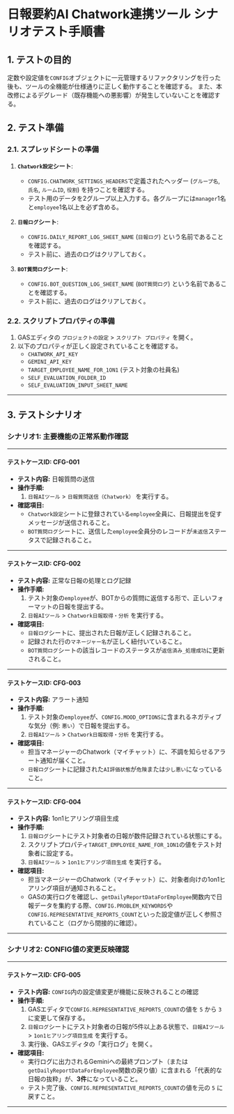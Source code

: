 # 日報要約AI Chatwork連携ツール シナリオテスト手順書

## 1. テストの目的

定数や設定値を`CONFIG`オブジェクトに一元管理するリファクタリングを行った後も、ツールの全機能が仕様通りに正しく動作することを確認する。
また、本改修によるデグレード（既存機能への悪影響）が発生していないことを確認する。

## 2. テスト準備

### 2.1. スプレッドシートの準備

1.  **`Chatwork設定`シート**:
    *   `CONFIG.CHATWORK_SETTINGS_HEADERS`で定義されたヘッダー (`グループ名`, `氏名`, `ルームID`, `役割`) を持つことを確認する。
    *   テスト用のデータを2グループ以上入力する。各グループには`manager`1名と`employee`1名以上を必ず含める。

2.  **`日報ログ`シート**:
    *   `CONFIG.DAILY_REPORT_LOG_SHEET_NAME` (`日報ログ`) という名前であることを確認する。
    *   テスト前に、過去のログはクリアしておく。

3.  **`BOT質問ログ`シート**:
    *   `CONFIG.BOT_QUESTION_LOG_SHEET_NAME` (`BOT質問ログ`) という名前であることを確認する。
    *   テスト前に、過去のログはクリアしておく。

### 2.2. スクリプトプロパティの準備

1.  GASエディタの `プロジェクトの設定` > `スクリプト プロパティ` を開く。
2.  以下のプロパティが正しく設定されていることを確認する。
    *   `CHATWORK_API_KEY`
    *   `GEMINI_API_KEY`
    *   `TARGET_EMPLOYEE_NAME_FOR_1ON1` (テスト対象の社員名)
    *   `SELF_EVALUATION_FOLDER_ID`
    *   `SELF_EVALUATION_INPUT_SHEET_NAME`

---

## 3. テストシナリオ

### **シナリオ1: 主要機能の正常系動作確認**

---

#### **テストケースID: CFG-001**
-   **テスト内容:** 日報質問の送信
-   **操作手順:**
    1.  `日報AIツール` > `日報質問送信（Chatwork）` を実行する。
-   **確認項目:**
    -   `Chatwork設定`シートに登録されている`employee`全員に、日報提出を促すメッセージが送信されること。
    -   `BOT質問ログ`シートに、送信した`employee`全員分のレコードが`未返信`ステータスで記録されること。

---

#### **テストケースID: CFG-002**
-   **テスト内容:** 正常な日報の処理とログ記録
-   **操作手順:**
    1.  テスト対象の`employee`が、BOTからの質問に返信する形で、正しいフォーマットの日報を提出する。
    2.  `日報AIツール` > `Chatwork日報取得・分析` を実行する。
-   **確認項目:**
    -   `日報ログ`シートに、提出された日報が正しく記録されること。
    -   記録された行の`マネージャー名`が正しく紐付いていること。
    -   `BOT質問ログ`シートの該当レコードのステータスが`返信済み_処理成功`に更新されること。

---

#### **テストケースID: CFG-003**
-   **テスト内容:** アラート通知
-   **操作手順:**
    1.  テスト対象の`employee`が、`CONFIG.MOOD_OPTIONS`に含まれるネガティブな気分（例: `悪い`）で日報を提出する。
    2.  `日報AIツール` > `Chatwork日報取得・分析` を実行する。
-   **確認項目:**
    -   担当マネージャーのChatwork（マイチャット）に、不調を知らせるアラート通知が届くこと。
    -   `日報ログ`シートに記録された`AI評価状態`が`危険`または`少し悪い`になっていること。

---

#### **テストケースID: CFG-004**
-   **テスト内容:** 1on1ヒアリング項目生成
-   **操作手順:**
    1.  `日報ログ`シートにテスト対象者の日報が数件記録されている状態にする。
    2.  スクリプトプロパティ`TARGET_EMPLOYEE_NAME_FOR_1ON1`の値をテスト対象者に設定する。
    3.  `日報AIツール` > `1on1ヒアリング項目生成` を実行する。
-   **確認項目:**
    -   担当マネージャーのChatwork（マイチャット）に、対象者向けの1on1ヒアリング項目が通知されること。
    -   GASの実行ログを確認し、`getDailyReportDataForEmployee`関数内で日報データを集約する際、`CONFIG.PROBLEM_KEYWORDS`や`CONFIG.REPRESENTATIVE_REPORTS_COUNT`といった設定値が正しく参照されていること（ログから間接的に確認）。

---

### **シナリオ2: CONFIG値の変更反映確認**

---

#### **テストケースID: CFG-005**
-   **テスト内容:** `CONFIG`内の設定値変更が機能に反映されることの確認
-   **操作手順:**
    1.  GASエディタで`CONFIG.REPRESENTATIVE_REPORTS_COUNT`の値を `5` から `3` に変更して保存する。
    2.  `日報ログ`シートにテスト対象者の日報が5件以上ある状態で、`日報AIツール` > `1on1ヒアリング項目生成` を実行する。
    3.  実行後、GASエディタの「実行ログ」を開く。
-   **確認項目:**
    -   実行ログに出力されるGeminiへの最終プロンプト（または`getDailyReportDataForEmployee`関数の戻り値）に含まれる「代表的な日報の抜粋」が、**3件**になっていること。
    -   テスト完了後、`CONFIG.REPRESENTATIVE_REPORTS_COUNT`の値を元の `5` に戻すこと。

---
